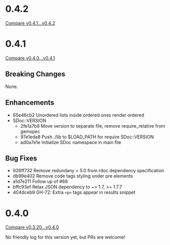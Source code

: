 0.4.2
=====

[Compare v0.4.1...v0.4.2](https://github.com/voloko/sdoc/compare/v0.4.1...v0.4.2)

0.4.1
=====

[Compare v0.4.0...v0.4.1](https://github.com/voloko/sdoc/compare/v0.4.0...v0.4.1)

Breaking Changes
----------------

None.

Enhancements
------------

- 65e46cb2 Unordered lists inside ordered ones render ordered
- SDoc::VERSION
  - 2fe1a7b8 Move version to separate file, remove require_relative from gemspec
  - 97e1eda8 Push ./lib to $LOAD_PATH for require SDoc::VERSION
  - ad0a7e1e Initialize SDoc namespace in main file

Bug Fixes
---------

- 926ff732 Remove redundany < 5.0 from rdoc dependency specification
- db99e402 Remove code tags styling under pre elements
- a1d7e211 Follow up of #68
- bffc93ef Relax JSON dependency to ~> 1.7, >= 1.7.7
- 404dceb9 GH-72: Extra `<p>` tags appear in results snippet

0.4.0
=====

[Compare v0.3.20...v0.4.0](https://github.com/voloko/sdoc/compare/v0.3.20...v0.4.0)

No friendly log for this version yet, but PRs are welcome!

